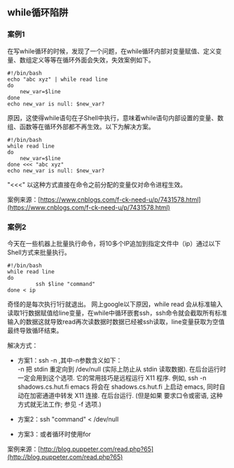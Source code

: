 ## while循环陷阱
### 案例1

在写while循环的时候，发现了一个问题，在while循环内部对变量赋值、定义变量、数组定义等等在循环外面会失效，失效案例如下。

```
#!/bin/bash
echo "abc xyz" | while read line
do
    new_var=$line
done
echo new_var is null: $new_var?
```

原因，这使得while语句在子Shell中执行，意味着while语句内部设置的变量、数组、函数等在循环外部都不再生效。以下为解决方案。

```
#!/bin/bash
while read line
do
    new_var=$line
done <<< "abc xyz"
echo new_var is null: $new_var?
```

"&lt;&lt;&lt;" 以这种方式直接在命令之前分配的变量仅对命令进程生效。

案例来源：[https://www.cnblogs.com/f-ck-need-u/p/7431578.html](https://www.cnblogs.com/f-ck-need-u/p/7431578.html)

### 案例2

今天在一些机器上批量执行命令，将10多个IP追加到指定文件中（ip）通过以下Shell方式来批量执行。

```
#!/bin/bash
while read line
do
         ssh $line "command"
done < ip
```

奇怪的是每次执行1行就退出。 网上google以下原因，while read 会从标准输入读取1行数据赋值给line变量，在while中循环嵌套ssh，ssh命令就会截取所有标准输入的数据这就导致read再次读数据时数据已经被ssh读取，line变量获取为空值最终导致循环结束。

解决方式：

* 方案1：ssh -n ,其中-n参数含义如下：  
  -n 把 stdin 重定向到 /dev/null \(实际上防止从 stdin 读取数据\). 在后台运行时一定会用到这个选项. 它的常用技巧是远程运行 X11 程序. 例如, ssh -n shadows.cs.hut.fi emacs 将会在 shadows.cs.hut.fi 上启动 emacs, 同时自动在加密通道中转发 X11 连接. 在后台运行. \(但是如果 要求口令或密语, 这种方式就无法工作; 参见 -f 选项.\)

* 方案2：ssh "command" &lt; /dev/null

* 方案3：或者循环时使用for

案例来源：[http://blog.puppeter.com/read.php?65](http://blog.puppeter.com/read.php?65)

